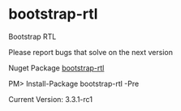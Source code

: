 bootstrap-rtl
=============

Bootstrap RTL

Please report bugs that solve on the next version

Nuget Package [bootstrap-rtl](https://www.nuget.org/packages/bootstrap-rtl/3.3.1-rc1)

PM> Install-Package bootstrap-rtl -Pre 


Current Version: 3.3.1-rc1
